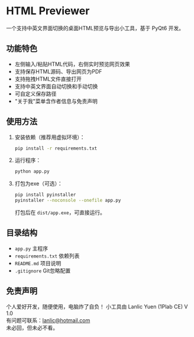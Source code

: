 # HTML Previewer

一个支持中英文界面切换的桌面HTML预览与导出小工具，基于 PyQt6 开发。

## 功能特色

- 左侧输入/粘贴HTML代码，右侧实时预览网页效果
- 支持保存HTML源码、导出网页为PDF
- 支持拖拽HTML文件直接打开
- 支持中英文界面自动切换和手动切换
- 可自定义保存路径
- "关于我"菜单含作者信息与免责声明

## 使用方法

1. 安装依赖（推荐用虚拟环境）：
   ```bash
   pip install -r requirements.txt
   ```
2. 运行程序：
   ```bash
   python app.py
   ```
3. 打包为exe（可选）：
   ```bash
   pip install pyinstaller
   pyinstaller --noconsole --onefile app.py
   ```
   打包后在 `dist/app.exe`，可直接运行。

## 目录结构

- `app.py`         主程序
- `requirements.txt` 依赖列表
- `README.md`      项目说明
- `.gitignore`     Git忽略配置

## 免责声明

个人爱好开发，随便使用，电脑炸了自负！
小工具由 Lanlic Yuen (1Plab CE) V 1.0  
有问题可联系：lanlic@hotmail.com  
未必回，但未必不看。 